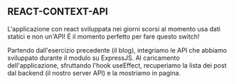 ## REACT-CONTEXT-API

L'applicazione con react sviluppata nei giorni scorsi al momento usa dati statici e non un'API! É il momento perfetto per fare questo switch!

Partendo dall'esercizio precedente (il blog), integriamo le API che abbiamo sviluppato durante il modulo su ExpressJS.
Al caricamento dell'applicazione, sfruttando l'hook useEffect, recuperiamo la lista dei post dal backend (il nostro server API) e la mostriamo in pagina.
